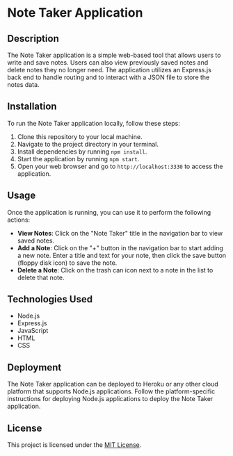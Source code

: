 # Note Taker Application

## Description

The Note Taker application is a simple web-based tool that allows users to write and save notes. Users can also view previously saved notes and delete notes they no longer need. The application utilizes an Express.js back end to handle routing and to interact with a JSON file to store the notes data.

## Installation

To run the Note Taker application locally, follow these steps:

1. Clone this repository to your local machine.
2. Navigate to the project directory in your terminal.
3. Install dependencies by running `npm install`.
4. Start the application by running `npm start`.
5. Open your web browser and go to `http://localhost:3330` to access the application.

## Usage

Once the application is running, you can use it to perform the following actions:

- **View Notes**: Click on the "Note Taker" title in the navigation bar to view saved notes.
- **Add a Note**: Click on the "+" button in the navigation bar to start adding a new note. Enter a title and text for your note, then click the save button (floppy disk icon) to save the note.
- **Delete a Note**: Click on the trash can icon next to a note in the list to delete that note.

## Technologies Used

- Node.js
- Express.js
- JavaScript
- HTML
- CSS

## Deployment

The Note Taker application can be deployed to Heroku or any other cloud platform that supports Node.js applications. Follow the platform-specific instructions for deploying Node.js applications to deploy the Note Taker application.


## License

This project is licensed under the [MIT License](LICENSE).
